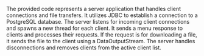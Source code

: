 The provided code represents a server application that handles client connections and file transfers. It utilizes JDBC to establish a connection to a PostgreSQL database. The server listens for incoming client connections and spawns a new thread for each client. It sends a menu response to clients and processes their requests. If the request is for downloading a file, it sends the file to the client using a DataOutputStream. The server handles disconnections and removes clients from the active client list.
